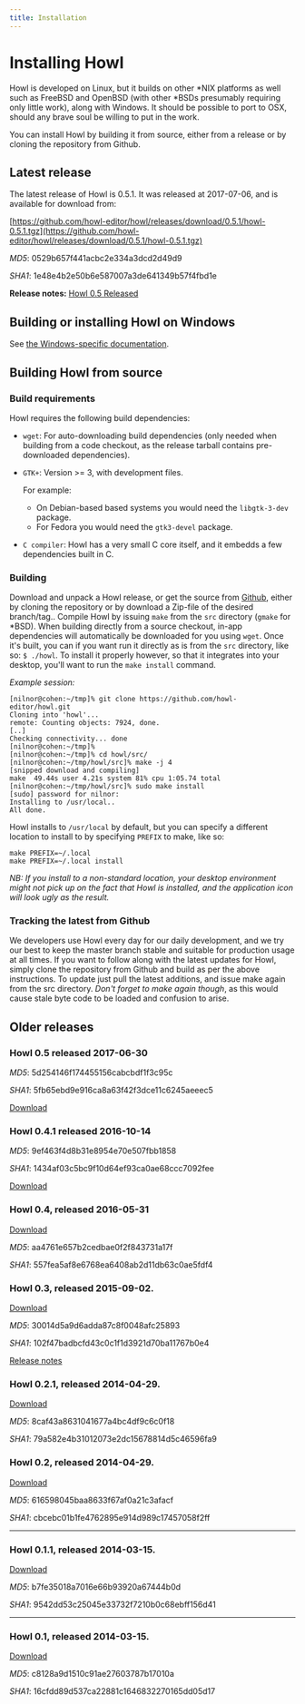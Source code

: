 ```yaml
---
title: Installation
---
```


# Installing Howl

Howl is developed on Linux, but it builds on other \*NIX platforms as well such
as FreeBSD and OpenBSD (with other \*BSDs presumably requiring only little work), along with
Windows. It should be possible to port to OSX, should any brave soul be willing to
put in the work.

You can install Howl by building it from source, either from a release or by
cloning the repository from Github.

## Latest release

The latest release of Howl is 0.5.1. It was released at 2017-07-06, and is
available for download from:

[https://github.com/howl-editor/howl/releases/download/0.5.1/howl-0.5.1.tgz](https://github.com/howl-editor/howl/releases/download/0.5.1/howl-0.5.1.tgz)

_MD5_: 0529b657f441acbc2e334a3dcd2d49d9

_SHA1_: 1e48e4b2e50b6e587007a3de641349b57f4fbd1e

__Release notes:__
[Howl 0.5 Released](/blog/2017/06/30/howl-0-5-released.html)

## Building or installing Howl on Windows

See [the Windows-specific documentation](/getit.windows.html).

## Building Howl from source

### Build requirements

Howl requires the following build dependencies:

- `wget`: For auto-downloading build dependencies (only needed when building
from a code checkout, as the release tarball contains pre-downloaded
dependencies).

- `GTK+`: Version >= 3, with development files.

  For example:

  * On Debian-based based systems you would need the `libgtk-3-dev` package.
  * For Fedora you would need the `gtk3-devel` package.

- `C compiler`: Howl has a very small C core itself, and it embedds a few
dependencies built in C.

### Building

Download and unpack a Howl release, or get the source from
[Github](https://github.com/howl-editor/howl), either by cloning the repository
or by download a Zip-file of the desired branch/tag.. Compile Howl by issuing
`make` from the `src` directory (`gmake` for \*BSD). When building directly from
a source checkout, in-app dependencies will automatically be downloaded for you
using `wget`. Once it's built, you can if you want run it directly as is from
the `src` directory, like so: `$ ./howl`. To install it properly however, so
that it integrates into your desktop, you'll want to run the `make install`
command.

*Example session:*

```
[nilnor@cohen:~/tmp]% git clone https://github.com/howl-editor/howl.git
Cloning into 'howl'...
remote: Counting objects: 7924, done.
[..]
Checking connectivity... done
[nilnor@cohen:~/tmp]%
[nilnor@cohen:~/tmp]% cd howl/src/
[nilnor@cohen:~/tmp/howl/src]% make -j 4
[snipped download and compiling]
make  49.44s user 4.21s system 81% cpu 1:05.74 total
[nilnor@cohen:~/tmp/howl/src]% sudo make install
[sudo] password for nilnor:
Installing to /usr/local..
All done.
```

Howl installs to `/usr/local` by default, but you can specify a different location to install to
by specifying `PREFIX` to make, like so:

```shell
make PREFIX=~/.local
make PREFIX=~/.local install
```

*NB: If you install to a non-standard location, your desktop environment might
not pick up on the fact that Howl is installed, and the application icon will
look ugly as the result.*

### Tracking the latest from Github

We developers use Howl every day for our daily development, and we try our best
to keep the master branch stable and suitable for production usage at all times.
If you want to follow along with the latest updates for Howl, simply clone the
repository from Github and build as per the above instructions. To update just
pull the latest additions, and issue make again from the src directory. _Don't
forget to make again though_, as this would cause stale byte code to be loaded
and confusion to arise.

## Older releases

### Howl 0.5 released 2017-06-30

_MD5_: 5d254146f174455156cabcbdf1f3c95c

_SHA1_: 5fb65ebd9e916ca8a63f42f3dce11c6245aeeec5

[Download](https://github.com/howl-editor/howl/releases/download/0.5/howl-0.5.tgz)

### Howl 0.4.1 released 2016-10-14

_MD5_: 9ef463f4d8b31e8954e70e507fbb1858

_SHA1_: 1434af03c5bc9f10d64ef93ca0ae68ccc7092fee

[Download](https://github.com/howl-editor/howl/releases/download/0.4.1/howl-0.4.1.tgz)

### Howl 0.4, released 2016-05-31

[Download](https://github.com/howl-editor/howl/releases/download/0.4/howl-0.4.tgz)

_MD5_: aa4761e657b2cedbae0f2f843731a17f

_SHA1_: 557fea5af8e6768ea6408ab2d11db63c0ae5fdf4

### Howl 0.3, released 2015-09-02.

[Download](https://github.com/howl-editor/howl/releases/download/0.3/howl-0.3.tgz)

_MD5_: 30014d5a9d6adda87c8f0048afc25893

_SHA1_: 102f47badbcfd43c0c1f1d3921d70ba11767b0e4

[Release notes](/blog/2015/09/01/howl-0-dot-3-released.html)

### Howl 0.2.1, released 2014-04-29.

[Download](http://download.howl.io/release/howl-0.2.1.tgz)

_MD5_: 8caf43a8631041677a4bc4df9c6c0f18

_SHA1_: 79a582e4b31012073e2dc15678814d5c46596fa9

### Howl 0.2, released 2014-04-29.

[Download](http://download.howl.io/release/howl-0.2.tgz)

_MD5_: 616598045baa8633f67af0a21c3afacf

_SHA1_: cbcebc01b1fe4762895e914d989c17457058f2ff

---

### Howl 0.1.1, released 2014-03-15.

[Download](http://download.howl.io/release/howl-0.1.1.tgz)

_MD5_: b7fe35018a7016e66b93920a67444b0d

_SHA1_: 9542dd53c25045e33732f7210b0c68ebff156d41

---

### Howl 0.1, released 2014-03-15.

[Download](http://download.howl.io/release/howl-0.1.tgz)

_MD5_: c8128a9d1510c91ae27603787b17010a

_SHA1_: 16cfdd89d537ca22881c1646832270165dd05d17
